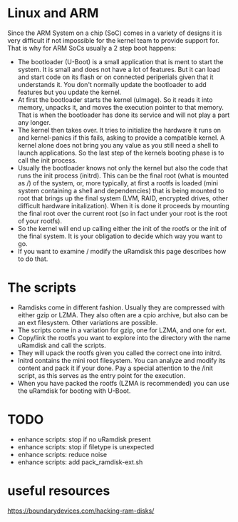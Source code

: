 # Linux and ARM
Since the ARM System on a chip (SoC) comes in a variety of designs it is very difficult if not impossible for the kernel team to provide support for. That is why for ARM SoCs usually a 2 step boot happens:

- The bootloader (U-Boot) is a small application that is ment to start the system. It is small and does not have a lot of features. But it can load and start code on its flash or on connected periperials given that it understands it. You don't normally update the bootloader to add features but you update the kernel.
- At first the bootloader starts the kernel (uImage). So it reads it into memory, unpacks it, and moves the execution pointer to that memory. That is when the bootloader has done its service and will not play a part any longer.
- The kernel then takes over. It tries to initialize the hardware it runs on and kernel-panics if this fails, asking to provide a compatible kernel.
A kernel alone does not bring you any value as you still need a shell to launch applications. So the last step of the kernels booting phase is to call the init process.
- Usually the bootloader knows not only the kernel but also the code that runs the init process (initrd). This can be the final root (what is mounted as /) of the system, or, more typically, at first a rootfs is loaded (mini system containing a shell and dependencies) that is being mounted to root that brings up the final system (LVM, RAID, encrypted drives, other difficult hardware initalization). When it is done it proceeds by mounting the final root over the current root (so in fact under your root is the root of your rootfs).
- So the kernel will end up calling either the init of the rootfs or the init of the final system. It is your obligation to decide which way you want to go.
- If you want to examine / modify the uRamdisk this page describes how to do that.

# The scripts
- Ramdisks come in different fashion. Usually they are compressed with either gzip or LZMA. They also often are a cpio archive, but also can be an ext filesystem. Other variations are possible. 
- The scripts come in a variation for gzip, one for LZMA, and one for ext.
- Copy/link the rootfs you want to explore into the directory with the name uRamdisk and call the scripts.
- They will upack the rootfs given you called the correct one into initrd.
- Initrd contains the mini root filesystem. You can analyze and modify its content and pack it if your done. Pay a special attention to the /init script, as this serves as the entry point for the execution.
- When you have packed the rootfs (LZMA is recommended) you can use the uRamdisk for booting with U-Boot.

# TODO
- enhance scripts: stop if no uRamdisk present
- enhance scripts: stop if filetype is unexpected
- enhance scripts: reduce noise
- enhance scripts: add pack_ramdisk-ext.sh

# useful resources
https://boundarydevices.com/hacking-ram-disks/
